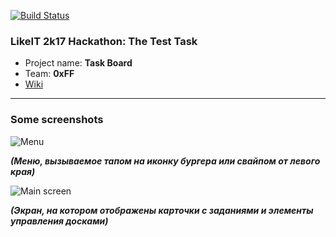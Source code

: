 [![Build Status](https://travis-ci.org/vldmkr/likeit-test-task.svg?branch=master)](https://travis-ci.org/vldmkr/likeit-test-task)
### LikeIT 2k17 Hackathon: The Test Task 
* Project name: **Task Board**
* Team: **0xFF**
* [Wiki](https://github.com/vldmkr/likeit-test-task/wiki)


***

### Some screenshots


![Menu](https://pp.userapi.com/c637424/v637424067/3f17d/fj6EMDfWGVk.jpg)


_**(Меню, вызываемое тапом на иконку бургера или свайпом от левого края)**_

![Main screen](https://pp.userapi.com/c637424/v637424067/3f184/88Zgk6GfA2c.jpg)

_**(Экран, на котором отображены карточки с заданиями и элементы управления досками)**_
